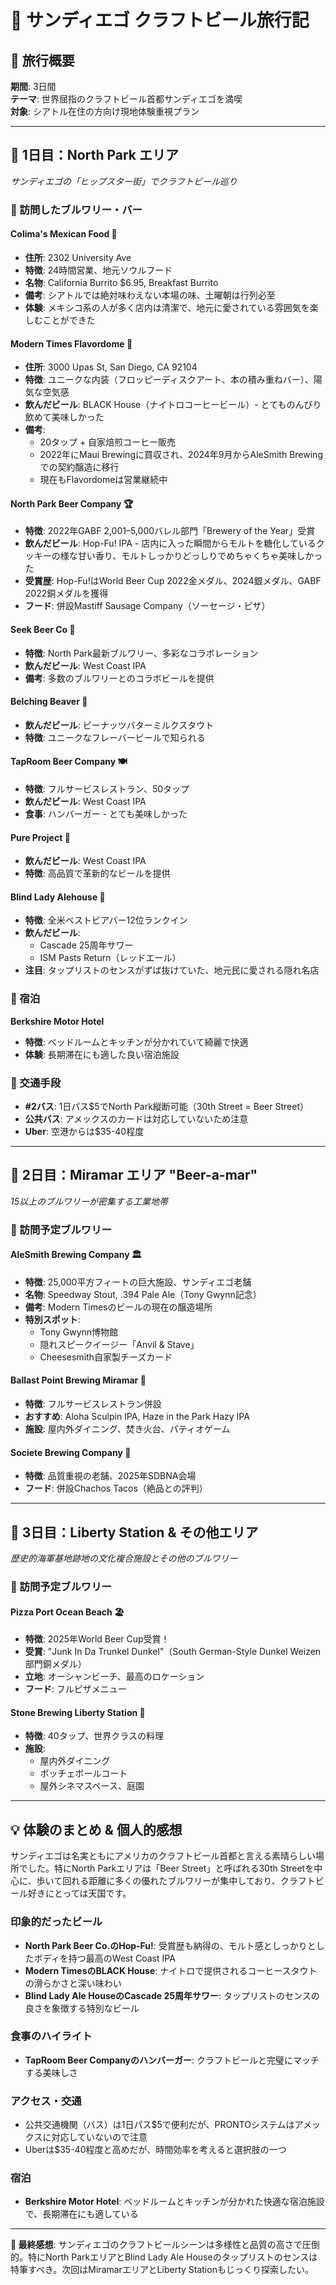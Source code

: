 # 🍺 サンディエゴ クラフトビール旅行記

## 📅 旅行概要
**期間**: 3日間  
**テーマ**: 世界屈指のクラフトビール首都サンディエゴを満喫  
**対象**: シアトル在住の方向け現地体験重視プラン

---

## 🍻 **1日目：North Park エリア**
*サンディエゴの「ヒップスター街」でクラフトビール巡り*

### 📍 訪問したブルワリー・バー

#### **Colima's Mexican Food** 🌯
- **住所**: 2302 University Ave
- **特徴**: 24時間営業、地元ソウルフード
- **名物**: California Burrito $6.95, Breakfast Burrito
- **備考**: シアトルでは絶対味わえない本場の味、土曜朝は行列必至
- **体験**: メキシコ系の人が多く店内は清潔で、地元に愛されている雰囲気を楽しむことができた

#### **Modern Times Flavordome** 🏮
- **住所**: 3000 Upas St, San Diego, CA 92104
- **特徴**: ユニークな内装（フロッピーディスクアート、本の積み重ねバー）、陽気な空気感
- **飲んだビール**: BLACK House（ナイトロコーヒービール）- とてものんびり飲めて美味しかった
- **備考**: 
  - 20タップ + 自家焙煎コーヒー販売
  - 2022年にMaui Brewingに買収され、2024年9月からAleSmith Brewingでの契約醸造に移行
  - 現在もFlavordomeは営業継続中

#### **North Park Beer Company** 🏆
- **特徴**: 2022年GABF 2,001–5,000バレル部門「Brewery of the Year」受賞
- **飲んだビール**: Hop-Fu! IPA - 店内に入った瞬間からモルトを糖化しているクッキーの様な甘い香り、モルトしっかりどっしりでめちゃくちゃ美味しかった
- **受賞歴**: Hop-Fu!はWorld Beer Cup 2022金メダル、2024銀メダル、GABF 2022銅メダルを獲得
- **フード**: 併設Mastiff Sausage Company（ソーセージ・ピザ）

#### **Seek Beer Co** 🎯
- **特徴**: North Park最新ブルワリー、多彩なコラボレーション
- **飲んだビール**: West Coast IPA
- **備考**: 多数のブルワリーとのコラボビールを提供

#### **Belching Beaver** 🦫
- **飲んだビール**: ピーナッツバターミルクスタウト
- **特徴**: ユニークなフレーバービールで知られる

#### **TapRoom Beer Company** 🍽️
- **特徴**: フルサービスレストラン、50タップ
- **飲んだビール**: West Coast IPA
- **食事**: ハンバーガー - とても美味しかった

#### **Pure Project** 🌿
- **飲んだビール**: West Coast IPA
- **特徴**: 高品質で革新的なビールを提供

#### **Blind Lady Alehouse** 🥇
- **特徴**: 全米ベストビアバー12位ランクイン
- **飲んだビール**: 
  - Cascade 25周年サワー
  - ISM Pasts Return（レッドエール）
- **注目**: タップリストのセンスがずば抜けていた、地元民に愛される隠れ名店

### 🏨 宿泊

**Berkshire Motor Hotel**
- **特徴**: ベッドルームとキッチンが分かれていて綺麗で快適
- **体験**: 長期滞在にも適した良い宿泊施設

### 🚌 交通手段
- **#2バス**: 1日パス$5でNorth Park縦断可能（30th Street = Beer Street）
- **公共バス**: アメックスのカードは対応していないため注意
- **Uber**: 空港からは$35-40程度

---

## 🍺 **2日目：Miramar エリア "Beer-a-mar"**
*15以上のブルワリーが密集する工業地帯*

### 📍 訪問予定ブルワリー

#### **AleSmith Brewing Company** 🏛️
- **特徴**: 25,000平方フィートの巨大施設、サンディエゴ老舗
- **名物**: Speedway Stout, .394 Pale Ale（Tony Gwynn記念）
- **備考**: Modern Timesのビールの現在の醸造場所
- **特別スポット**: 
  - Tony Gwynn博物館
  - 隠れスピークイージー「Anvil & Stave」
  - Cheesesmith自家製チーズカード

#### **Ballast Point Brewing Miramar** 🌺
- **特徴**: フルサービスレストラン併設
- **おすすめ**: Aloha Sculpin IPA, Haze in the Park Hazy IPA
- **施設**: 屋内外ダイニング、焚き火台、パティオゲーム

#### **Societe Brewing Company** 🌮
- **特徴**: 品質重視の老舗、2025年SDBNA会場
- **フード**: 併設Chachos Tacos（絶品との評判）

---

## 🛫 **3日目：Liberty Station & その他エリア**
*歴史的海軍基地跡地の文化複合施設とその他のブルワリー*

### 📍 訪問予定ブルワリー

#### **Pizza Port Ocean Beach** 🏖️
- **特徴**: 2025年World Beer Cup受賞！
- **受賞**: "Junk In Da Trunkel Dunkel"（South German-Style Dunkel Weizen部門銅メダル）
- **立地**: オーシャンビーチ、最高のロケーション
- **フード**: フルピザメニュー

#### **Stone Brewing Liberty Station** 🌿
- **特徴**: 40タップ、世界クラスの料理
- **施設**: 
  - 屋内外ダイニング
  - ボッチェボールコート
  - 屋外シネマスペース、庭園

---

## 💡 **体験のまとめ & 個人的感想**

サンディエゴは名実ともにアメリカのクラフトビール首都と言える素晴らしい場所でした。特にNorth Parkエリアは「Beer Street」と呼ばれる30th Streetを中心に、歩いて回れる距離に多くの優れたブルワリーが集中しており、クラフトビール好きにとっては天国です。

### **印象的だったビール**
- **North Park Beer Co.のHop-Fu!**: 受賞歴も納得の、モルト感としっかりとしたボディを持つ最高のWest Coast IPA
- **Modern TimesのBLACK House**: ナイトロで提供されるコーヒースタウトの滑らかさと深い味わい
- **Blind Lady Ale HouseのCascade 25周年サワー**: タップリストのセンスの良さを象徴する特別なビール

### **食事のハイライト**
- **TapRoom Beer Companyのハンバーガー**: クラフトビールと完璧にマッチする美味しさ

### **アクセス・交通**
- 公共交通機関（バス）は1日パス$5で便利だが、PRONTOシステムはアメックスに対応していないので注意
- Uberは$35-40程度と高めだが、時間効率を考えると選択肢の一つ

### **宿泊**
- **Berkshire Motor Hotel**: ベッドルームとキッチンが分かれた快適な宿泊施設で、長期滞在にも適している

---

**🍻 最終感想**: サンディエゴのクラフトビールシーンは多様性と品質の高さで圧倒的。特にNorth ParkエリアとBlind Lady Ale Houseのタップリストのセンスは特筆すべき。次回はMiramarエリアとLiberty Stationもじっくり探索したい。
